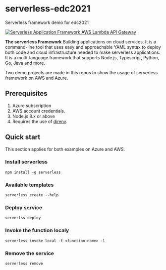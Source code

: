 # serverless-edc2021
Serverless framework demo for edc2021

[![Serverless Application Framework AWS Lambda API Gateway](https://s3.amazonaws.com/assets.github.serverless/readme-serverless-framework.gif)](https://serverless.com)

**The serverless Framework** Building applications on cloud services. It is a command-line tool that uses easy and approachable YAML syntax to deploy both code and cloud infrastructure needed to make serverless applications.
It is a multi-language framework that supports Node.js, Typescript, Python, Go, Java and more. 

Two demo projects are made in this repos to show the usage of serverless framework on AWS and Azure.

## Prerequisites
1. Azure subscription
2. AWS account credentials.
3. Node.js 8.x or above
4. Requires the use of [direnv](https://direnv.net).

## Quick start

This section applies for both examples on Azure and AWS.

### Install serverless

```
npm install -g serverless
```

### Available templates

```shell
serverless create --help

```

### Deploy service
```shell
serverlss deploy
```

### Invoke the function localy
```shell
serverless invoke local -f <function-name> -l
```

### Remove the service
```shell
serverless remove
```